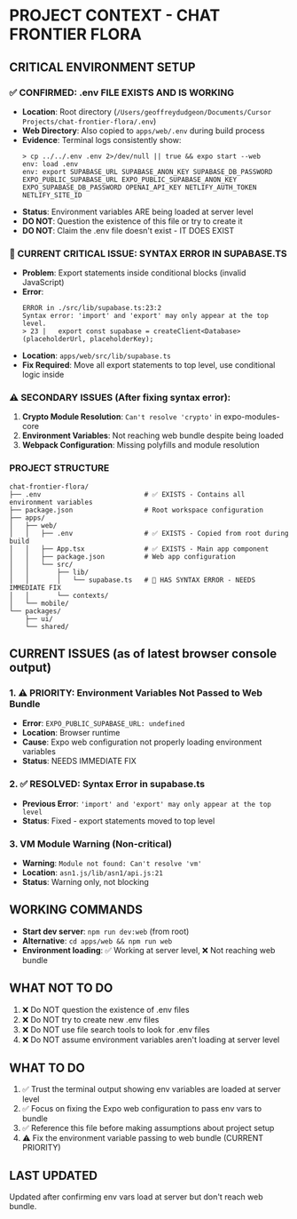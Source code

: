 # PROJECT CONTEXT - CHAT FRONTIER FLORA

## CRITICAL ENVIRONMENT SETUP

### ✅ CONFIRMED: .env FILE EXISTS AND IS WORKING
- **Location**: Root directory (`/Users/geoffreydudgeon/Documents/Cursor Projects/chat-frontier-flora/.env`)
- **Web Directory**: Also copied to `apps/web/.env` during build process
- **Evidence**: Terminal logs consistently show:
  ```
  > cp ../../.env .env 2>/dev/null || true && expo start --web
  env: load .env
  env: export SUPABASE_URL SUPABASE_ANON_KEY SUPABASE_DB_PASSWORD EXPO_PUBLIC_SUPABASE_URL EXPO_PUBLIC_SUPABASE_ANON_KEY EXPO_SUPABASE_DB_PASSWORD OPENAI_API_KEY NETLIFY_AUTH_TOKEN NETLIFY_SITE_ID
  ```
- **Status**: Environment variables ARE being loaded at server level
- **DO NOT**: Question the existence of this file or try to create it
- **DO NOT**: Claim the .env file doesn't exist - IT DOES EXIST

### 🚨 CURRENT CRITICAL ISSUE: SYNTAX ERROR IN SUPABASE.TS
- **Problem**: Export statements inside conditional blocks (invalid JavaScript)
- **Error**:
  ```
  ERROR in ./src/lib/supabase.ts:23:2
  Syntax error: 'import' and 'export' may only appear at the top level.
  > 23 |   export const supabase = createClient<Database>(placeholderUrl, placeholderKey);
  ```
- **Location**: `apps/web/src/lib/supabase.ts`
- **Fix Required**: Move all export statements to top level, use conditional logic inside

### ⚠️ SECONDARY ISSUES (After fixing syntax error):
1. **Crypto Module Resolution**: `Can't resolve 'crypto'` in expo-modules-core
2. **Environment Variables**: Not reaching web bundle despite being loaded
3. **Webpack Configuration**: Missing polyfills and module resolution

### PROJECT STRUCTURE
```
chat-frontier-flora/
├── .env                          # ✅ EXISTS - Contains all environment variables
├── package.json                  # Root workspace configuration
├── apps/
│   ├── web/
│   │   ├── .env                  # ✅ EXISTS - Copied from root during build
│   │   ├── App.tsx               # ✅ EXISTS - Main app component
│   │   ├── package.json          # Web app configuration
│   │   └── src/
│   │       ├── lib/
│   │       │   └── supabase.ts   # 🚨 HAS SYNTAX ERROR - NEEDS IMMEDIATE FIX
│   │       └── contexts/
│   └── mobile/
└── packages/
    ├── ui/
    └── shared/
```

## CURRENT ISSUES (as of latest browser console output)

### 1. ⚠️ PRIORITY: Environment Variables Not Passed to Web Bundle
- **Error**: `EXPO_PUBLIC_SUPABASE_URL: undefined`
- **Location**: Browser runtime
- **Cause**: Expo web configuration not properly loading environment variables
- **Status**: NEEDS IMMEDIATE FIX

### 2. ✅ RESOLVED: Syntax Error in supabase.ts
- **Previous Error**: `'import' and 'export' may only appear at the top level`
- **Status**: Fixed - export statements moved to top level

### 3. VM Module Warning (Non-critical)
- **Warning**: `Module not found: Can't resolve 'vm'`
- **Location**: `asn1.js/lib/asn1/api.js:21`
- **Status**: Warning only, not blocking

## WORKING COMMANDS
- **Start dev server**: `npm run dev:web` (from root)
- **Alternative**: `cd apps/web && npm run web`
- **Environment loading**: ✅ Working at server level, ❌ Not reaching web bundle

## WHAT NOT TO DO
1. ❌ Do NOT question the existence of .env files
2. ❌ Do NOT try to create new .env files
3. ❌ Do NOT use file search tools to look for .env files
4. ❌ Do NOT assume environment variables aren't loading at server level

## WHAT TO DO
1. ✅ Trust the terminal output showing env variables are loaded at server level
2. ✅ Focus on fixing the Expo web configuration to pass env vars to bundle
3. ✅ Reference this file before making assumptions about project setup
4. ⚠️ Fix the environment variable passing to web bundle (CURRENT PRIORITY)

## LAST UPDATED
Updated after confirming env vars load at server but don't reach web bundle.
